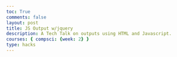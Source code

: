```yaml
---
toc: True
comments: false
layout: post
title: JS Output w/jquery
description: A Tech Talk on outputs using HTML and Javascript.
courses: { compsci: {week: 2} }
type: hacks
---
```


